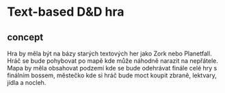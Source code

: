 # Text-based D&D hra

## concept
Hra by měla být na bázy starých textových her jako Zork nebo Planetfall. Hráč se bude pohybovat po mapě kde může náhodně narazit na nepřátele. Mapa by měla obsahovat podzemí kde se bude odehrávat finále celé hry s finálním bossem, městečko kde si hráč bude moct koupit zbraně, lektvary, jídla a nocleh.
